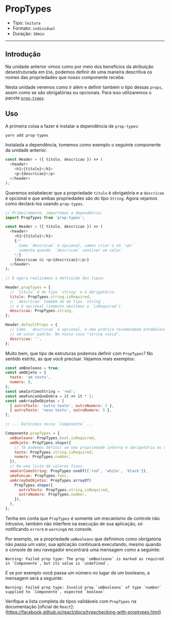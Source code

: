 # PropTypes

* Tipo: `leitura`
* Formato: `individual`
* Duração: `10min`

***

## Introdução

Na unidade anterior vimos como por meio dos benefícios da atribuição desestruturada em `ES6`, podemos definir de uma maneira descritiva os nomes das propriedades que nosso componente recebe.

Nesta unidade veremos como ir além e definir também o tipo dessas `props`, assim como se são obrigatórias ou opcionais. Para isso utilizaremos o pacote [`prop-types`](https://github.com/facebook/prop-types).

## Uso

A primeira coisa a fazer é instalar a dependência de `prop-types`:

```sh
yarn add prop-types
```

Instalada a dependência, tomemos como exemplo o seguinte componente da unidade anterior.

```js
const Header = ({ titulo, descricao }) => (
  <header>
    <h1>{titulo}</h1>
    <p>{descricao}</p>
  </header>
);
```

Queremos estabelecer que a propriedade `titulo` é obrigatória e a `descricao` é opcional e que ambas propriedades são do tipo `String`. Agora vejamos como declará-los usando `prop-types`.

```js
// Primeiramente, importamos a dependência:
import PropTypes from 'prop-types';

const Header = ({ titulo, descricao }) => (
  <header>
    <h1>{titulo}</h1>
    {/*
      Como `descricao` é opcional, vamos criar o nó `<p>`
      somente quando  `descricao` contiver um valor.
    */}
    {descricao && <p>{descricao}</p>}
  </header>
);

// E agora realizamos a definição dos tipos:

Header.propTypes = {
  // `titulo` é do tipo `string` e é obrigatório.
  titulo: PropTypes.string.isRequired,
  // `descricao` também do do tipo `string`.
  // e é opcional (somente omitimos o `isRequired`).
  descricao: PropTypes.string,
};

Header.defaultProps = {
  // Como  `descricao` é opcional, é uma prática recomendada estabelecer
  // um valor padrão. No nosso caso "string vazia".
  descricao: '',
};
```

Muito bem, que tipo de estruturas podemos definir com  `PropTypes`? No sentido estrito, as que você precisar. Vejamos mais exemplos:

```js
const umBooleano = true;
const umObjeto = {
  texto: 'um texto',
  numero: 8,
};
const umaCorComoString = 'red';
const umaFuncaoQueDobra = it => it * 2;
const umArrayDeObjetos = [
  { outroTexto: 'outro texto', outroNumero: 3 },
  { outroTexto: 'novo texto', outroNumero: 5 },
];

// ... Definimos nosso `Componente` ...

Componente.propTypes = {
  umBooleano: PropTypes.bool.isRequired,
  umObjeto: PropTypes.shape({
    // Tb podemos definir se uma propriedade interna é obrigatória ou não.
    texto: PropTypes.string.isRequired,
    numero: PropTypes.number,
  }),
  // De uma lista de valores fixos.
  umaCorComoString: PropTypes.oneOf(['red', 'white', 'black']),
  umaFuncao: PropTypes.func,
  umArrayDeObjetos: PropTypes.arrayOf(
    PropTypes.shape({
      outroTexto: PropTypes.string.isRequired,
      outroNumero: PropTypes.number,
    }),
  ),
};
```

Tenha em conta que `PropTypes` é somente um mecanismo de controle não intrusivo, também não interfere na execução de sua aplicação, só notificando `error`s e `warning`s no console.

Por exemplo, se a propriedade `umBooleano` que definimos como obrigatória não passa um valor, sua aplicação continuará executando, mesmo quando o console de seu navegador encontrará uma mensagem como a seguinte:

```text
Warning: Failed prop type: The prop `umBooleano` is marked as required in `Componente`, but its value is `undefined`.
```

E se por exemplo você passa um número no lugar de um booleano, a mensagem será a seguinte:

```text
Warning: Failed prop type: Invalid prop `umBooleano` of type `number` supplied to `Componente`, expected `boolean`
```

Verifique a lista completa de tipos validáveis com `PropTypes` na documentação [oficial de `React`]: (https://facebook.github.io/react/docs/typechecking-with-proptypes.html)

